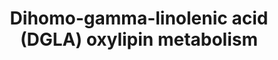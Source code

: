 ---
annotations:
- type: Pathway Ontology
  value: lipid metabolic pathway
authors:
- Lcayer
description: Dihomo-gamma-Linolenic Acid (DGLA) Oxylipin Metabolism
last-edited: 2021-11-30
organisms:
- Homo sapiens
redirect_from:
- /index.php/Pathway:WP5147
- /instance/WP5147
schema-jsonld:
- '@context': https://schema.org/
  '@id': https://wikipathways.github.io/pathways/WP5147.html
  '@type': Dataset
  creator:
    '@type': Organization
    name: WikiPathways
  description: Dihomo-gamma-Linolenic Acid (DGLA) Oxylipin Metabolism
  keywords:
  - ''
  - 12-HpETrE
  - COX-1
  - 11,12-DiHEDE
  - PGI1
  - PGD1
  - 14-HpETrE
  - 8-HETrE
  - DGLA
  - PGF1alpha
  - 8-HpETrE
  - COX-2
  - 11(12)-EpEDE
  - TXB1
  - 14,15-DiHEDE
  - 8,9-DiHEDE
  - 14(15)-EpEDE
  - 12-HETrE
  - 14-HETrE
  - EPHX2
  - LOX
  - PGH1
  - TXA1
  - CYP epoxygenase
  - 8(9)-EpEDE
  - PGE1
  license: CC0
  name: Dihomo-gamma-linolenic acid (DGLA) oxylipin metabolism
seo: CreativeWork
title: Dihomo-gamma-linolenic acid (DGLA) oxylipin metabolism
wpid: WP5147
---